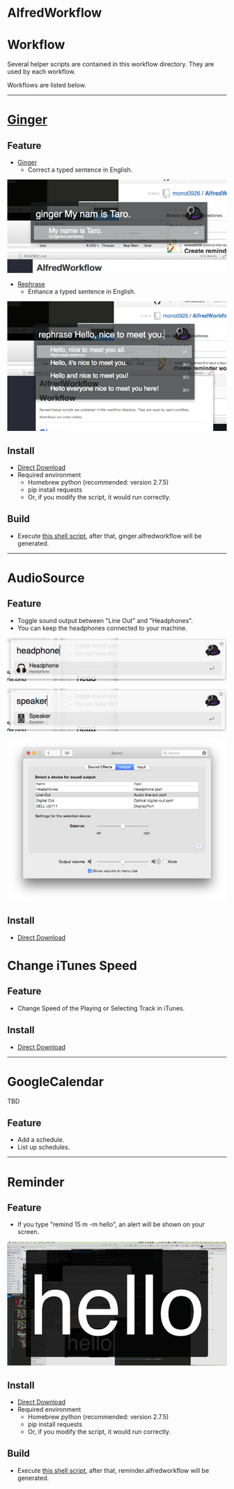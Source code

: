 AlfredWorkflow
==============

# Workflow

Several helper scripts are contained in this workflow directory.
They are used by each workflow.

Workflows are listed below.

---

# [Ginger](http://www.getginger.jp/)

## Feature

- [Ginger](http://www.getginger.jp/)
  - Correct a typed sentence in English.

![reminder](ScreenShots/ginger.png)

- [Rephrase](http://www.gingersoftware.com/rephrase_jpn)
  - Enhance a typed sentence in English.

![reminder](ScreenShots/rephrase.png)

## Install

- [Direct Download](https://github.com/mono0926/AlfredWorkflow/raw/master/ginger/ginger.alfredworkflow)
- Required environment
  - Homebrew python (recommended: version 2.7.5)
  - pip install requests
  - Or, if you modify the script, it would run correctly.

## Build

- Execute [this shell script](https://github.com/mono0926/AlfredWorkflow/blob/master/ginger/ginger.sh), after that, ginger.alfredworkflow will be generated.

---

# AudioSource

## Feature

- Toggle sound output between "Line Out" and "Headphones".
- You can keep the headphones connected to your machine.

![reminder](ScreenShots/AudioSource_headphone.png)  

![reminder](ScreenShots/AudioSource_speaker.png)  

![reminder](ScreenShots/sound_preference.png)  

## Install
- [Direct Download](https://github.com/mono0926/AlfredWorkflow/raw/master/audioSource/AudioSource.alfredworkflow)


# Change iTunes Speed

## Feature

- Change Speed of the Playing or Selecting Track in iTunes.

## Install
- [Direct Download](https://github.com/mono0926/AlfredWorkflow/raw/master/changeSpeed/ChangeITunesSpeed.alfredworkflow)

---
# GoogleCalendar

TBD

## Feature

- Add a schedule.
- List up schedules.

---

# Reminder

## Feature

- If you type "remind 15 m -m hello", an alert will be shown on your screen.

![reminder](ScreenShots/reminder.png)  

## Install

- [Direct Download](https://github.com/mono0926/AlfredWorkflow/raw/master/reminder/reminder.alfredworkflow)
- Required environment
  - Homebrew python (recommended: version 2.7.5)
  - pip install requests
  - Or, if you modify the script, it would run correctly.

## Build

- Execute [this shell script](https://github.com/mono0926/AlfredWorkflow/blob/master/reminder/reminder.sh), after that, reminder.alfredworkflow will be generated.
